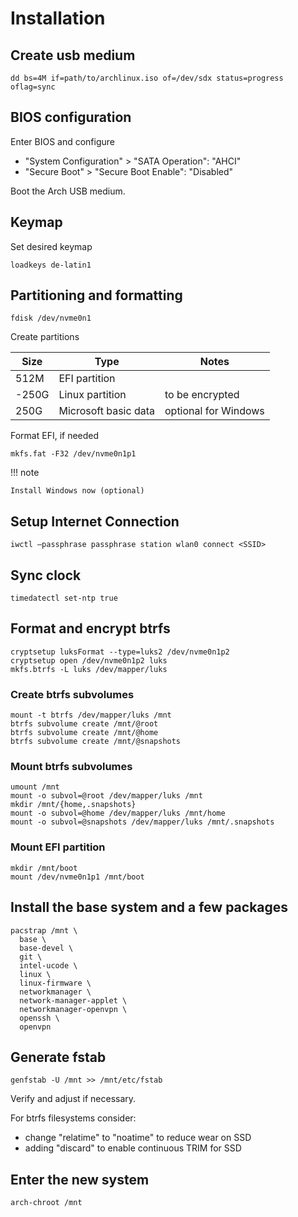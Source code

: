 <!-- markdownlint-disable MD013 -->
<!-- markdownlint-disable MD033 -->
<!-- markdownlint-disable MD046 -->

# Installation

## Create usb medium

```console
dd bs=4M if=path/to/archlinux.iso of=/dev/sdx status=progress oflag=sync
```

## BIOS configuration

Enter BIOS and configure

- "System Configuration" > "SATA Operation": "AHCI"
- "Secure Boot" > "Secure Boot Enable": "Disabled"

Boot the Arch USB medium.

## Keymap

Set desired keymap

```console
loadkeys de-latin1
```

## Partitioning and formatting

```console
fdisk /dev/nvme0n1
```

Create partitions

| Size  | Type                 | Notes                |
| ----- | -------------------- | -------------------- |
| 512M  | EFI partition        |                      |
| -250G | Linux partition      | to be encrypted      |
| 250G  | Microsoft basic data | optional for Windows |

Format EFI, if needed

```console
mkfs.fat -F32 /dev/nvme0n1p1
```

!!! note

    Install Windows now (optional)

## Setup Internet Connection

```console
iwctl –passphrase passphrase station wlan0 connect <SSID>
```

## Sync clock

```console
timedatectl set-ntp true
```

## Format and encrypt btrfs

```console
cryptsetup luksFormat --type=luks2 /dev/nvme0n1p2
cryptsetup open /dev/nvme0n1p2 luks
mkfs.btrfs -L luks /dev/mapper/luks
```

### Create btrfs subvolumes

```console
mount -t btrfs /dev/mapper/luks /mnt
btrfs subvolume create /mnt/@root
btrfs subvolume create /mnt/@home
btrfs subvolume create /mnt/@snapshots
```

### Mount btrfs subvolumes

```console
umount /mnt
mount -o subvol=@root /dev/mapper/luks /mnt
mkdir /mnt/{home,.snapshots}
mount -o subvol=@home /dev/mapper/luks /mnt/home
mount -o subvol=@snapshots /dev/mapper/luks /mnt/.snapshots
```

### Mount EFI partition

```console
mkdir /mnt/boot
mount /dev/nvme0n1p1 /mnt/boot
```

## Install the base system and a few packages

```console
pacstrap /mnt \
  base \
  base-devel \
  git \
  intel-ucode \
  linux \
  linux-firmware \
  networkmanager \
  network-manager-applet \
  networkmanager-openvpn \
  openssh \
  openvpn
```

## Generate fstab

```console
genfstab -U /mnt >> /mnt/etc/fstab
```

Verify and adjust if necessary.

For btrfs filesystems consider:

- change "relatime" to "noatime" to reduce wear on SSD
- adding "discard" to enable continuous TRIM for SSD

## Enter the new system

```console
arch-chroot /mnt
```
